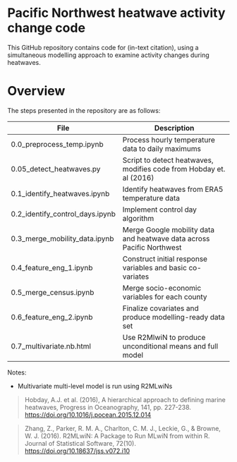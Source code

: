 # Pacific Northwest heatwave activity change code

This GitHub repository contains code for (in-text citation), using a simultaneous modelling approach to examine activity changes during heatwaves.

# Overview 
The steps presented in the repository are as follows:

|File                 |Description|
|---------------------|-----------|
|0.0_preprocess_temp.ipynb         |Process hourly temperature data to daily maximums|
|0.05_detect_heatwaves.py         |Script to detect heatwaves, modifies code from Hobday et. al (2016)|
|0.1_identify_heatwaves.ipynb         |Identify heatwaves from ERA5 temperature data|
|0.2_identify_control_days.ipynb               |Implement control day algorithm|
|0.3_merge_mobility_data.ipynb          |Merge Google mobility data and heatwave data across Pacific Northwest|
|0.4_feature_eng_1.ipynb   |Construct initial response variables and basic co-variates|
|0.5_merge_census.ipynb            |Merge socio-economic variables for each county|
|0.6_feature_eng_2.ipynb|Finalize covariates and produce modelling-ready data set|
|0.7_multivariate.nb.html|Use R2MlwiN to produce unconditional means and full model|

Notes:

* Multivariate multi-level model is run using R2MLwiNs

> Hobday, A.J. et al. (2016), A hierarchical approach to defining marine heatwaves, Progress in Oceanography, 141, pp. 227-238. https://doi.org/10.1016/j.pocean.2015.12.014 

> Zhang, Z., Parker, R. M. A., Charlton, C. M. J., Leckie, G., & Browne, W. J. (2016). R2MLwiN: A Package to Run MLwiN from within R. Journal of Statistical Software, 72(10). https://doi.org/10.18637/jss.v072.i10
